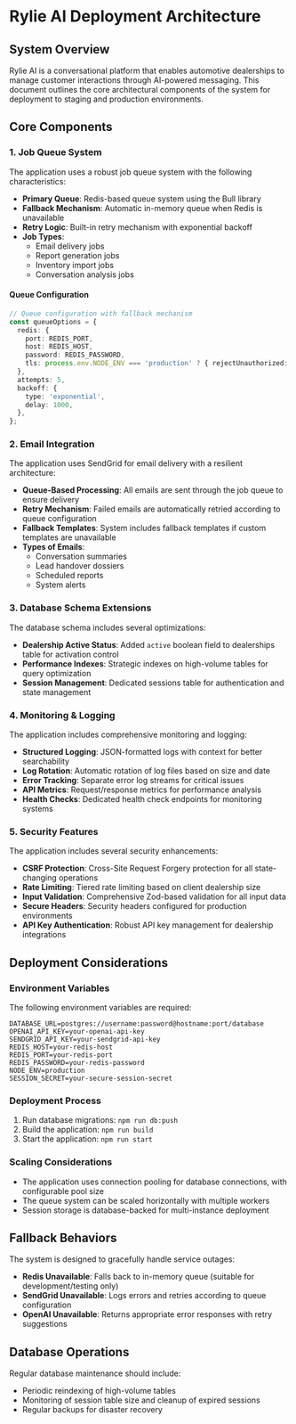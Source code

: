 # Rylie AI Deployment Architecture

## System Overview

Rylie AI is a conversational platform that enables automotive dealerships to manage customer interactions through AI-powered messaging. This document outlines the core architectural components of the system for deployment to staging and production environments.

## Core Components

### 1. Job Queue System

The application uses a robust job queue system with the following characteristics:

- **Primary Queue**: Redis-based queue system using the Bull library 
- **Fallback Mechanism**: Automatic in-memory queue when Redis is unavailable
- **Retry Logic**: Built-in retry mechanism with exponential backoff
- **Job Types**:
  - Email delivery jobs
  - Report generation jobs
  - Inventory import jobs
  - Conversation analysis jobs

#### Queue Configuration

```typescript
// Queue configuration with fallback mechanism
const queueOptions = {
  redis: {
    port: REDIS_PORT,
    host: REDIS_HOST,
    password: REDIS_PASSWORD,
    tls: process.env.NODE_ENV === 'production' ? { rejectUnauthorized: false } : undefined,
  },
  attempts: 5,
  backoff: {
    type: 'exponential',
    delay: 1000,
  },
};
```

### 2. Email Integration

The application uses SendGrid for email delivery with a resilient architecture:

- **Queue-Based Processing**: All emails are sent through the job queue to ensure delivery
- **Retry Mechanism**: Failed emails are automatically retried according to queue configuration
- **Fallback Templates**: System includes fallback templates if custom templates are unavailable
- **Types of Emails**:
  - Conversation summaries
  - Lead handover dossiers
  - Scheduled reports
  - System alerts

### 3. Database Schema Extensions

The database schema includes several optimizations:

- **Dealership Active Status**: Added `active` boolean field to dealerships table for activation control
- **Performance Indexes**: Strategic indexes on high-volume tables for query optimization
- **Session Management**: Dedicated sessions table for authentication and state management

### 4. Monitoring & Logging

The application includes comprehensive monitoring and logging:

- **Structured Logging**: JSON-formatted logs with context for better searchability
- **Log Rotation**: Automatic rotation of log files based on size and date
- **Error Tracking**: Separate error log streams for critical issues
- **API Metrics**: Request/response metrics for performance analysis
- **Health Checks**: Dedicated health check endpoints for monitoring systems

### 5. Security Features

The application includes several security enhancements:

- **CSRF Protection**: Cross-Site Request Forgery protection for all state-changing operations
- **Rate Limiting**: Tiered rate limiting based on client dealership size
- **Input Validation**: Comprehensive Zod-based validation for all input data
- **Secure Headers**: Security headers configured for production environments
- **API Key Authentication**: Robust API key management for dealership integrations

## Deployment Considerations

### Environment Variables

The following environment variables are required:

```
DATABASE_URL=postgres://username:password@hostname:port/database
OPENAI_API_KEY=your-openai-api-key
SENDGRID_API_KEY=your-sendgrid-api-key
REDIS_HOST=your-redis-host
REDIS_PORT=your-redis-port
REDIS_PASSWORD=your-redis-password
NODE_ENV=production
SESSION_SECRET=your-secure-session-secret
```

### Deployment Process

1. Run database migrations: `npm run db:push`
2. Build the application: `npm run build`
3. Start the application: `npm run start`

### Scaling Considerations

- The application uses connection pooling for database connections, with configurable pool size
- The queue system can be scaled horizontally with multiple workers
- Session storage is database-backed for multi-instance deployment

## Fallback Behaviors

The system is designed to gracefully handle service outages:

- **Redis Unavailable**: Falls back to in-memory queue (suitable for development/testing only)
- **SendGrid Unavailable**: Logs errors and retries according to queue configuration
- **OpenAI Unavailable**: Returns appropriate error responses with retry suggestions

## Database Operations

Regular database maintenance should include:

- Periodic reindexing of high-volume tables
- Monitoring of session table size and cleanup of expired sessions
- Regular backups for disaster recovery